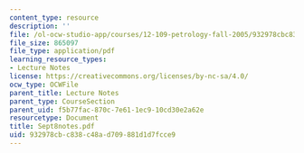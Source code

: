 ```yaml
---
content_type: resource
description: ''
file: /ol-ocw-studio-app/courses/12-109-petrology-fall-2005/932978cbc838c48ad709881d1d7fcce9_Sept8notes.pdf
file_size: 865097
file_type: application/pdf
learning_resource_types:
- Lecture Notes
license: https://creativecommons.org/licenses/by-nc-sa/4.0/
ocw_type: OCWFile
parent_title: Lecture Notes
parent_type: CourseSection
parent_uid: f5b77fac-870c-7e61-1ec9-10cd30e2a62e
resourcetype: Document
title: Sept8notes.pdf
uid: 932978cb-c838-c48a-d709-881d1d7fcce9
---
```

